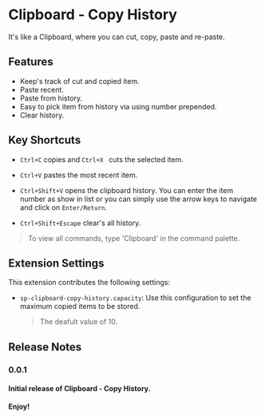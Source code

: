 # Clipboard - Copy History

It's like a Clipboard, where you can cut, copy, paste and re-paste.

## Features

* Keep's track of cut and copied item.
* Paste recent.
* Paste from history.
* Easy to pick item from history via using number prepended.
* Clear history.


## Key Shortcuts

* `Ctrl+C` copies and `Ctrl+X ` cuts the selected item.

* `Ctrl+V` pastes the most recent item.

* `Ctrl+Shift+V` opens the clipboard history. You can enter the item number as show in list or you can simply use the arrow keys to navigate and click on `Enter/Return`.

* `Ctrl+Shift+Escape` clear's all history.

> To view all commands, type 'Clipboard' in the command palette.



## Extension Settings

This extension contributes the following settings:

* `sp-clipboard-copy-history.capacity`: Use this configuration to set the maximum copied items to be stored. 

   > The deafult value of 10.

## Release Notes

### 0.0.1
#### Initial release of Clipboard - Copy History.

**Enjoy!**
